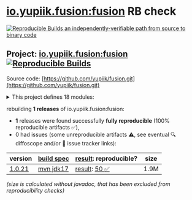 [io.yupiik.fusion:fusion](https://central.sonatype.com/artifact/io.yupiik.fusion/fusion/versions) RB check
=======

[![Reproducible Builds](https://reproducible-builds.org/images/logos/rb.svg) an independently-verifiable path from source to binary code](https://reproducible-builds.org/)

## Project: [io.yupiik.fusion:fusion](https://central.sonatype.com/artifact/io.yupiik.fusion/fusion/versions) [![Reproducible Builds](https://img.shields.io/endpoint?url=https://raw.githubusercontent.com/jvm-repo-rebuild/reproducible-central/master/content/io/yupiik/fusion/badge.json)](https://github.com/jvm-repo-rebuild/reproducible-central/blob/master/content/io/yupiik/fusion/README.md)

Source code: [https://github.com/yupiik/fusion.git](https://github.com/yupiik/fusion.git)

<details><summary>This project defines 18 modules:</summary>

* [io.yupiik.fusion:fusion](https://central.sonatype.com/artifact/io.yupiik.fusion/fusion/overview)
* [io.yupiik.fusion:fusion-api](https://central.sonatype.com/artifact/io.yupiik.fusion/fusion-api/overview)
* [io.yupiik.fusion:fusion-build-api](https://central.sonatype.com/artifact/io.yupiik.fusion/fusion-build-api/overview)
* [io.yupiik.fusion:fusion-cli](https://central.sonatype.com/artifact/io.yupiik.fusion/fusion-cli/overview)
* [io.yupiik.fusion:fusion-handlebars](https://central.sonatype.com/artifact/io.yupiik.fusion/fusion-handlebars/overview)
* [io.yupiik.fusion:fusion-http-server](https://central.sonatype.com/artifact/io.yupiik.fusion/fusion-http-server/overview)
* [io.yupiik.fusion:fusion-httpclient](https://central.sonatype.com/artifact/io.yupiik.fusion/fusion-httpclient/overview)
* [io.yupiik.fusion:fusion-httpclient-parent](https://central.sonatype.com/artifact/io.yupiik.fusion/fusion-httpclient-parent/overview)
* [io.yupiik.fusion:fusion-json](https://central.sonatype.com/artifact/io.yupiik.fusion/fusion-json/overview)
* [io.yupiik.fusion:fusion-jsonrpc](https://central.sonatype.com/artifact/io.yupiik.fusion/fusion-jsonrpc/overview)
* [io.yupiik.fusion:fusion-jwt](https://central.sonatype.com/artifact/io.yupiik.fusion/fusion-jwt/overview)
* [io.yupiik.fusion:fusion-kubernetes-client](https://central.sonatype.com/artifact/io.yupiik.fusion/fusion-kubernetes-client/overview)
* [io.yupiik.fusion:fusion-kubernetes-operator-base](https://central.sonatype.com/artifact/io.yupiik.fusion/fusion-kubernetes-operator-base/overview)
* [io.yupiik.fusion:fusion-observability](https://central.sonatype.com/artifact/io.yupiik.fusion/fusion-observability/overview)
* [io.yupiik.fusion:fusion-persistence](https://central.sonatype.com/artifact/io.yupiik.fusion/fusion-persistence/overview)
* [io.yupiik.fusion:fusion-processor](https://central.sonatype.com/artifact/io.yupiik.fusion/fusion-processor/overview)
* [io.yupiik.fusion:fusion-testing](https://central.sonatype.com/artifact/io.yupiik.fusion/fusion-testing/overview)
* [io.yupiik.fusion:fusion-tracing](https://central.sonatype.com/artifact/io.yupiik.fusion/fusion-tracing/overview)
</details>

rebuilding **1 releases** of io.yupiik.fusion:fusion:
- **1** releases were found successfully **fully reproducible** (100% reproducible artifacts :white_check_mark:),
- 0 had issues (some unreproducible artifacts :warning:, see eventual :mag: diffoscope and/or :memo: issue tracker links):

| version | [build spec](/BUILDSPEC.md) | [result](https://reproducible-builds.org/docs/jvm/): reproducible? | size |
| -- | --------- | ------ | -- |
| [1.0.21](https://central.sonatype.com/artifact/io.yupiik.fusion/fusion/1.0.21/pom) | [mvn jdk17](fusion-1.0.21.buildspec) | [result](fusion-1.0.21.buildinfo): [50 :white_check_mark: ](fusion-1.0.21.buildcompare) | 1.9M |

<i>(size is calculated without javadoc, that has been excluded from reproducibility checks)</i>

